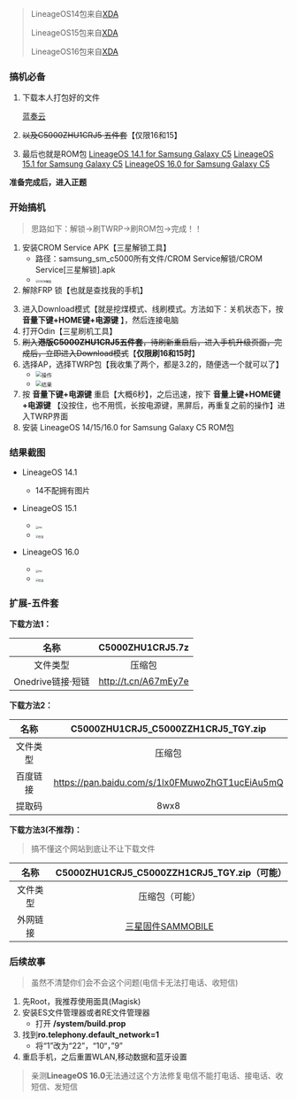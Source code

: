 > LineageOS14包来自[XDA](https://forum.xda-developers.com/android/development/rom-lineageos-14-1-samsung-galaxy-c5-t3585794)
>
> LineageOS15包来自[XDA](https://forum.xda-developers.com/android/development/rom-lineageos-15-1-samsung-galaxy-c5-t3828557)
>
> LineageOS16包来自[XDA](https://forum.xda-developers.com/android/development/unofficial-rom-lineageos-16-0-samsung-t3935875)

### 搞机必备

1. 下载本人打包好的文件

   [蓝奏云](https://www.lanzoux.com/i9z7y6b)
2. ~~以及C5000ZHU1CRJ5 五件套~~【仅限16和15】
3. 最后也就是ROM包
   [LineageOS 14.1 for Samsung Galaxy C5](https://vasy.ru/CM14/lineage-14.1-20170908-UNOFFICIAL-c5lte.zip)
   [LineageOS 15.1 for Samsung Galaxy C5](https://vasy.ru/LineageOS-15/c5lte/lineage-15.1-20190322-UNOFFICIAL-c5lte.zip)
   [LineageOS 16.0 for Samsung Galaxy C5](https://vasy.ru/LineageOS-16/c5lte/lineage-16.0-20191016-UNOFFICIAL-c5lte.zip)

**准备完成后，进入正题**

### 开始搞机

> 思路如下：解锁→刷TWRP→刷ROM包→完成！！

1. 安装CROM Service APK【三星解锁工具】
   - 路径：samsung_sm_c5000所有文件/CROM Service解锁/CROM Service[三星解锁].apk
   - <img src="https://s1.ax1x.com/2020/04/28/JISzLV.png" alt="CROM解锁" style="zoom: 33%;" />
2. 解除FRP 锁【也就是查找我的手机】

<!-- more -->

3. 进入Download模式【就是挖煤模式、线刷模式。方法如下：关机状态下，按 **音量下键+HOME键+电源键** 】，然后连接电脑
4. 打开Odin【三星刷机工具】
5. ~~刷入**港版C5000ZHU1CRJ5五件套**，待刷新重启后，进入手机升级页面，完成后，立即进入Download模式~~【**仅限刷16和15时**】
6. 选择AP，选择TWRP包【我收集了两个，都是3.2的，随便选一个就可以了】
   - <img src="https://s1.ax1x.com/2020/04/28/JIppZT.png" alt="操作" style="zoom: 67%;" />
   - <img src="https://s1.ax1x.com/2020/04/28/JISxs0.png" alt="结果" style="zoom:67%;" />
7. 按 **音量下键+电源键** 重启【大概6秒】，之后迅速，按下 **音量上键+HOME键+电源键** 【没按住，也不用慌，长按电源键，黑屏后，再重复之前的操作】进入TWRP界面
8. 安装 LineageOS 14/15/16.0 for Samsung Galaxy C5 ROM包

### 结果截图

- LineageOS 14.1

  - 14不配拥有图片
- LineageOS 15.1

  - <img src="https://s1.ax1x.com/2020/04/28/JIpsln.png" alt="rec" style="zoom: 33%;" />
  - <img src="https://s1.ax1x.com/2020/04/28/JIpyyq.png" alt="信息" style="zoom:33%;" />
- LineageOS 16.0

  - <img src="https://s1.ax1x.com/2020/04/28/JIpneK.png" alt="rec" style="zoom:33%;" />
  - <img src="https://s1.ax1x.com/2020/04/28/JIpeL6.png" alt="信息" style="zoom:33%;" />

### 扩展-五件套

**下载方法1：**

|        名称        |   C5000ZHU1CRJ5.7z   |
| :----------------: | :------------------: |
|      文件类型      |        压缩包        |
| Onedrive链接·短链 | http://t.cn/A67mEy7e |

**下载方法2：**

|   名称   |       C5000ZHU1CRJ5_C5000ZZH1CRJ5_TGY.zip       |
| :------: | :---------------------------------------------: |
| 文件类型 |                     压缩包                     |
| 百度链接 | https://pan.baidu.com/s/1lx0FMuwoZhGT1ucEiAu5mQ |
|  提取码  |                      8wx8                      |

**下载方法3(不推荐)：**

> 搞不懂这个网站到底让不让下载文件

|   名称   |                                    C5000ZHU1CRJ5_C5000ZZH1CRJ5_TGY.zip（可能）                                    |
| :------: | :----------------------------------------------------------------------------------------------------------------: |
| 文件类型 |                                                   压缩包（可能）                                                   |
| 外网链接 | [三星固件SAMMOBILE](https://www.sammobile.com/samsung/galaxy-c5/firmware/SM-C5000/TGY/download/C5000ZHU1CRJ5/246285/) |

### 后续故事

> 虽然不清楚你们会不会这个问题(电信卡无法打电话、收短信)

1. 先Root，我推荐使用面具(Magisk)
2. 安装ES文件管理器或者RE文件管理器
   - 打开 **/system/build.prop**
3. 找到**ro.telephony.default_network=1**
   - 将“1”改为“22”，“10“，”9”
4. 重启手机，之后重置WLAN,移动数据和蓝牙设置

> 亲测**LineageOS 16.0**无法通过这个方法修复电信不能打电话、接电话、收短信、发短信
<!-- ##{"timestamp":1583292897}## -->